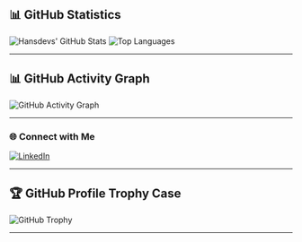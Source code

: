 ## 📊 GitHub Statistics

![Hansdevs' GitHub Stats](https://github-readme-stats.vercel.app/api?username=hansdevs&show_icons=true&theme=tokyonight&hide_border=true&card_width=450)
![Top Languages](https://github-readme-stats.vercel.app/api/top-langs/?username=hansdevs&layout=compact&theme=tokyonight&hide_border=true&card_width=450)

---

## 📊 GitHub Activity Graph
![GitHub Activity Graph](https://github-readme-activity-graph.vercel.app/graph?username=hansdevs&theme=tokyo-night&hide_border=true)

---

### 🌐 Connect with Me  
[![LinkedIn](https://img.shields.io/badge/LinkedIn-Profile-0A66C2?style=for-the-badge&logo=linkedin&logoColor=white)](https://www.linkedin.com/in/hans-gamlien-59ab1a265)

---

## 🏆 GitHub Profile Trophy Case  
![GitHub Trophy](https://github-profile-trophy.vercel.app/?username=hansdevs&theme=discord&no-frame=true&margin-w=5)

---
